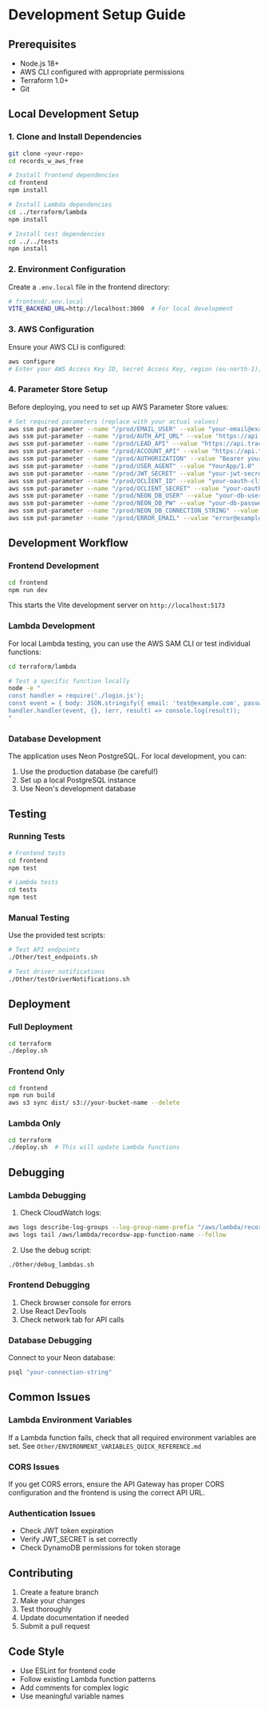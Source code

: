 # Development Setup Guide

## Prerequisites

- Node.js 18+ 
- AWS CLI configured with appropriate permissions
- Terraform 1.0+
- Git

## Local Development Setup

### 1. Clone and Install Dependencies

```bash
git clone <your-repo>
cd records_w_aws_free

# Install frontend dependencies
cd frontend
npm install

# Install Lambda dependencies
cd ../terraform/lambda
npm install

# Install test dependencies
cd ../../tests
npm install
```

### 2. Environment Configuration

Create a `.env.local` file in the frontend directory:

```bash
# frontend/.env.local
VITE_BACKEND_URL=http://localhost:3000  # For local development
```

### 3. AWS Configuration

Ensure your AWS CLI is configured:

```bash
aws configure
# Enter your AWS Access Key ID, Secret Access Key, region (eu-north-1), and output format (json)
```

### 4. Parameter Store Setup

Before deploying, you need to set up AWS Parameter Store values:

```bash
# Set required parameters (replace with your actual values)
aws ssm put-parameter --name "/prod/EMAIL_USER" --value "your-email@example.com" --type "String"
aws ssm put-parameter --name "/prod/AUTH_API_URL" --value "https://api.trackmania.com" --type "String"
aws ssm put-parameter --name "/prod/LEAD_API" --value "https://api.trackmania.com" --type "String"
aws ssm put-parameter --name "/prod/ACCOUNT_API" --value "https://api.trackmania.com" --type "String"
aws ssm put-parameter --name "/prod/AUTHORIZATION" --value "Bearer your-token" --type "String"
aws ssm put-parameter --name "/prod/USER_AGENT" --value "YourApp/1.0" --type "String"
aws ssm put-parameter --name "/prod/JWT_SECRET" --value "your-jwt-secret" --type "SecureString"
aws ssm put-parameter --name "/prod/OCLIENT_ID" --value "your-oauth-client-id" --type "String"
aws ssm put-parameter --name "/prod/OCLIENT_SECRET" --value "your-oauth-secret" --type "SecureString"
aws ssm put-parameter --name "/prod/NEON_DB_USER" --value "your-db-user" --type "String"
aws ssm put-parameter --name "/prod/NEON_DB_PW" --value "your-db-password" --type "SecureString"
aws ssm put-parameter --name "/prod/NEON_DB_CONNECTION_STRING" --value "postgresql://..." --type "SecureString"
aws ssm put-parameter --name "/prod/ERROR_EMAIL" --value "error@example.com" --type "String"
```

## Development Workflow

### Frontend Development

```bash
cd frontend
npm run dev
```

This starts the Vite development server on `http://localhost:5173`

### Lambda Development

For local Lambda testing, you can use the AWS SAM CLI or test individual functions:

```bash
cd terraform/lambda

# Test a specific function locally
node -e "
const handler = require('./login.js');
const event = { body: JSON.stringify({ email: 'test@example.com', password: 'test' }) };
handler.handler(event, {}, (err, result) => console.log(result));
"
```

### Database Development

The application uses Neon PostgreSQL. For local development, you can:

1. Use the production database (be careful!)
2. Set up a local PostgreSQL instance
3. Use Neon's development database

## Testing

### Running Tests

```bash
# Frontend tests
cd frontend
npm test

# Lambda tests
cd tests
npm test
```

### Manual Testing

Use the provided test scripts:

```bash
# Test API endpoints
./Other/test_endpoints.sh

# Test driver notifications
./Other/testDriverNotifications.sh
```

## Deployment

### Full Deployment

```bash
cd terraform
./deploy.sh
```

### Frontend Only

```bash
cd frontend
npm run build
aws s3 sync dist/ s3://your-bucket-name --delete
```

### Lambda Only

```bash
cd terraform
./deploy.sh  # This will update Lambda functions
```

## Debugging

### Lambda Debugging

1. Check CloudWatch logs:
```bash
aws logs describe-log-groups --log-group-name-prefix "/aws/lambda/recordsw-app"
aws logs tail /aws/lambda/recordsw-app-function-name --follow
```

2. Use the debug script:
```bash
./Other/debug_lambdas.sh
```

### Frontend Debugging

1. Check browser console for errors
2. Use React DevTools
3. Check network tab for API calls

### Database Debugging

Connect to your Neon database:
```bash
psql "your-connection-string"
```

## Common Issues

### Lambda Environment Variables

If a Lambda function fails, check that all required environment variables are set. See `Other/ENVIRONMENT_VARIABLES_QUICK_REFERENCE.md`

### CORS Issues

If you get CORS errors, ensure the API Gateway has proper CORS configuration and the frontend is using the correct API URL.

### Authentication Issues

- Check JWT token expiration
- Verify JWT_SECRET is set correctly
- Check DynamoDB permissions for token storage

## Contributing

1. Create a feature branch
2. Make your changes
3. Test thoroughly
4. Update documentation if needed
5. Submit a pull request

## Code Style

- Use ESLint for frontend code
- Follow existing Lambda function patterns
- Add comments for complex logic
- Use meaningful variable names
